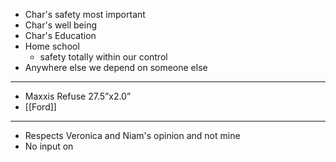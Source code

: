 - Char's safety most important
- Char's well being
- Char's Education
- Home school
	- safety totally within our control
- Anywhere else we depend on someone else
- ---
- Maxxis Refuse 27.5”x2.0”
- [[Ford]]
- ---
- Respects Veronica and Niam's opinion and not mine
- No input on